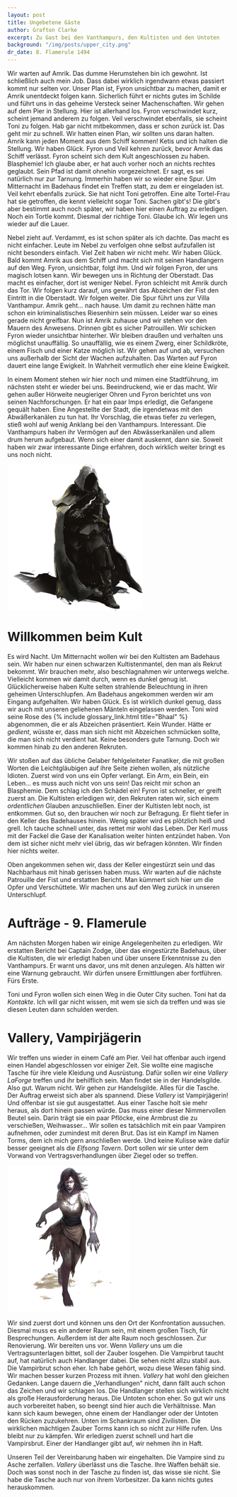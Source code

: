 ```yaml
---
layout: post
title: Ungebetene Gäste
author: Grafton Clarke
excerpt: Zu Gast bei den Vanthampurs, den Kultisten und den Untoten
background: "/img/posts/upper_city.png"
dr_date: 8. Flamerule 1494
---
```


Wir warten auf Amrik. Das dumme Herumstehen bin ich gewohnt. Ist schließlich
auch mein Job. Dass dabei wirklich irgendwann etwas passiert kommt nur selten
vor. Unser Plan ist, Fyron unsichtbar zu machen, damit er Amrik unentdeckt
folgen kann. Sicherlich führt er nichts gutes im Schilde und führt uns in das
geheime Versteck seiner Machenschaften. Wir gehen auf dem Pier in Stellung.
Hier ist allerhand los. Fyron verschwindet kurz, scheint jemand anderem zu
folgen. Veil verschwindet ebenfalls, sie scheint Toni zu folgen. Hab gar nicht
mitbekommen, dass er schon zurück ist. Das geht mir zu schnell. Wir hatten
einen Plan, wir sollten uns daran halten. Amrik kann jeden Moment aus dem
Schiff kommen! Ketis und ich halten die Stellung. Wir haben Glück. Fyron und
Veil kehren zurück, bevor Amrik das Schiff verlässt. Fyron scheint sich dem
Kult angeschlossen zu haben. Blasphemie! Ich glaube aber, er hat auch vorher
noch an nichts rechtes geglaubt. Sein Pfad ist damit ohnehin vorgezeichnet. Er
sagt, es sei natürlich nur zur Tarnung. Immerhin haben wir so wieder eine Spur.
Um Mitternacht im Badehaus findet ein Treffen statt, zu dem er eingeladen ist.
Veil kehrt ebenfalls zurück. Sie hat nicht Toni getroffen. Eine alte Tortel-Frau
hat sie getroffen, die kennt vielleicht sogar Toni. Sachen gibt's! Die gibt's
aber bestimmt auch noch später, wir haben hier einen Auftrag zu erledigen. Noch
ein Tortle kommt. Diesmal der richtige Toni. Glaube ich. Wir legen uns wieder
auf die Lauer.

Nebel zieht auf. Verdammt, es ist schon später als ich dachte. Das macht es
nicht einfacher. Leute im Nebel zu verfolgen ohne selbst aufzufallen ist nicht
besonders einfach. Viel Zeit haben wir nicht mehr. Wir haben Glück. Bald kommt
Amrik aus dem Schiff und macht sich mit seinen Handlangern auf den Weg. Fyron,
unsichtbar, folgt ihm. Und wir folgen Fyron, der uns magisch lotsen kann. Wir
bewegen uns in Richtung der Oberstadt. Das macht es einfacher, dort ist weniger
Nebel. Fyron schleicht mit Amrik durch das Tor. Wir folgen kurz darauf, uns
gewährt das Abzeichen der Fist den Eintritt in die Oberstadt. Wir folgen
weiter. Die Spur führt uns zur Villa Vanthampur. Amrik geht… nach hause. Um
damit zu rechnen hätte man schon ein kriminalistisches Riesenhirn sein müssen.
Leider war so eines gerade nicht greifbar. Nun ist Amrik zuhause und wir stehen
vor den Mauern des Anwesens. Drinnen gibt es sicher Patrouillen. Wir schicken
Fyron wieder unsichtbar hinterher. Wir bleiben draußen und verhalten uns
möglichst unauffällig. So unauffällig, wie es einem Zwerg, einer Schildkröte,
einem Fisch und einer Katze möglich ist. Wir gehen auf und ab, versuchen uns
außerhalb der Sicht der Wachen aufzuhalten. Das Warten auf Fyron dauert eine
lange Ewigkeit. In Wahrheit vermutlich eher eine kleine Ewigkeit.

In einem Moment stehen wir hier noch und mimen eine Stadtführung, im nächsten
steht er wieder bei uns. Beeindruckend, wie er das macht. Wir gehen außer
Hörweite neugieriger Ohren und Fyron berichtet uns von seinen Nachforschungen.
Er hat ein paar Imps erledigt, die Gefangene gequält haben. Eine Angestellte
der Stadt, die irgendetwas mit den Abwäßerkanälen zu tun hat. Ihr Vorschlag,
die etwas tiefer zu verlegen, stieß wohl auf wenig Anklang bei den Vanthampurs.
Interessant. Die Vanthampurs haben ihr Vermögen auf den Abwässerkanälen und
allem drum herum aufgebaut. Wenn sich einer damit auskennt, dann sie. Soweit
haben wir zwar interessante Dinge erfahren, doch wirklich weiter bringt es uns
noch nicht.

![Kultist](/img/posts/cultist.png)

# Willkommen beim Kult

Es wird Nacht. Um Mitternacht wollen wir bei den Kultisten am Badehaus sein.
Wir haben nur einen schwarzen Kultistenmantel, den man als Rekrut bekommt. Wir
brauchen mehr, also beschlagnahmen wir unterwegs welche. Vielleicht kommen wir
damit durch, wenn es dunkel genug ist. Glücklicherweise haben Kulte selten
strahlende Beleuchtung in ihren geheimen Unterschlupfen. Am Badehaus angekommen
werden wir am Eingang aufgehalten. Wir haben Glück. Es ist wirklich dunkel
genug, dass wir auch mit unseren geliehenen Mänteln eingelassen werden. Toni
wird seine Rose des {% include glossary_link.html title="Bhaal" %} abgenommen,
die er als Abzeichen präsentiert. Kein Wunder. Hätte er *gedient*, wüsste er,
dass man sich nicht mit Abzeichen schmücken sollte, die man sich nicht verdient
hat. Keine besonders gute Tarnung. Doch wir kommen hinab zu den anderen
Rekruten.

Wir stoßen auf das übliche Gelaber fehlgeleiteter Fanatiker, die mit großen
Worten die Leichtgläubigen auf ihre Seite ziehen wollen, als nützliche Idioten.
Zuerst wird von uns ein Opfer verlangt. Ein Arm, ein Bein, ein Leben… es muss
auch nicht von uns sein! Das reicht mir schon an Blasphemie. Dem schlag ich den
Schädel ein! Fyron ist schneller, er greift zuerst an. Die Kultisten erledigen
wir, den Rekruten raten wir, sich einem *ordentlichen* Glauben anzuschließen.
Einer der Kultisten lebt noch, ist entkommen. Gut so, den brauchen wir noch zur
Befragung. Er flieht tiefer in den Keller des Badehauses hinein. Wenig später
wird es plötzlich heiß und grell. Ich tauche schnell unter, das rettet mir wohl
das Leben. Der Kerl muss mit der Fackel die Gase der Kanalisation weiter hinten
entzündet haben. Von dem ist sicher nicht mehr viel übrig, das wir befragen
könnten. Wir finden hier nichts weiter.

Oben angekommen sehen wir, dass der Keller eingestürzt sein und das Nachbarhaus
mit hinab gerissen haben muss. Wir warten auf die nächste Patrouille der Fist
und erstatten Bericht. Man kümmert sich hier um die Opfer und Verschüttete. Wir
machen uns auf den Weg zurück in unseren Unterschlupf.

# Aufträge - 9. Flamerule

Am nächsten Morgen haben wir einige Angelegenheiten zu erledigen. Wir erstatten
Bericht bei Captain Zodge, über das eingestürzte Badehaus, über die Kultisten,
die wir erledigt haben und über unsere Erkenntnisse zu den Vanthampurs. Er
warnt uns davor, uns mit denen anzulegen. Als hätten wir eine Warnung
gebraucht. Wir dürfen unsere Ermittlungen aber fortführen. Fürs Erste.

Toni und Fyron wollen sich einen Weg in die Outer City suchen. Toni hat da
*Kontakte*. Ich will gar nicht wissen, mit wem sie sich da treffen und was sie
diesen Leuten dann schulden werden.

# Vallery, Vampirjägerin

Wir treffen uns wieder in einem Café am Pier. Veil hat offenbar auch irgend
einen Handel abgeschlossen vor einiger Zeit. Sie wollte eine magische Tasche
für ihre viele Kleidung und Ausrüstung. Dafür sollen wir eine *Vallery LaForge*
treffen und ihr behilflich sein. Man findet sie in der Handelsgilde. Also gut.
Warum nicht. Wir gehen zur Handelsgilde. Alles für die Tasche. Der Auftrag
erweist sich aber als spannend. Diese *Vallery* ist Vampirjägerin! Und offenbar
ist sie gut ausgestattet. Aus einer Tasche holt sie mehr heraus, als dort
hinein passen würde. Das muss einer dieser Nimmervollen Beutel sein. Darin
trägt sie ein paar Pflöcke, eine Armbrust die zu verschießen, Weihwasser… Wir
sollen es tatsächlich mit ein paar Vampiren aufnehmen, oder zumindest mit deren
Brut. Das ist ein Kampf im Namen Torms, dem ich mich gern anschließen werde.
Und keine Kulisse wäre dafür besser geeignet als die *Elfsong Tavern*. Dort
sollen wir sie unter dem Vorwand von Vertragsverhandlungen über Ziegel oder so
treffen.

![Vampirbrut](/img/posts/vampire_spawn.png)

Wir sind zuerst dort und können uns den Ort der Konfrontation aussuchen.
Diesmal muss es ein anderer Raum sein, mit einem großen Tisch, für
Besprechungen. Außerdem ist der alte Raum noch geschlossen. Zur Renovierung.
Wir bereiten uns vor. Wenn *Vallery* uns um die Vertragsunterlagen bittet, soll
der Zauber losgehen. Die Vampirbrut taucht auf, hat natürlich auch Handlanger
dabei. Die sehen nicht allzu stabil aus. Die Vampirbrut schon eher. Ich habe
gehört, wozu diese Wesen fähig sind. Wir machen besser kurzen Prozess mit
ihnen. *Vallery* hat wohl den gleichen Gedanken. Lange dauern die
„Verhandlungen" nicht, dann fällt auch schon das Zeichen und wir schlagen los.
Die Handlanger stellen sich wirklich nicht als große Herausforderung heraus.
Die Untoten schon eher. So gut wir uns auch vorbereitet haben, so beengt sind
hier auch die Verhältnisse. Man kann sich kaum bewegen, ohne einem der
Handlanger oder der Untoten den Rücken zuzukehren. Unten im Schankraum sind
Zivilisten. Die wirklichen mächtigen Zauber Torms kann ich so nicht zur Hilfe
rufen. Uns bleibt nur zu kämpfen. Wir erledigen zuerst schnell und hart die
Vampirsbrut. Einer der Handlanger gibt auf, wir nehmen ihn in Haft.

Unseren Teil der Vereinbarung haben wir eingehalten. Die Vampire sind zu Asche
zerfallen. *Vallery* überlässt uns die Tasche. Ihre Waffen behält sie. Doch was
sonst noch in der Tasche zu finden ist, das wisse sie nicht. Sie habe die
Tasche auch nur von ihrem Vorbesitzer. Da kann nichts gutes herauskommen.
